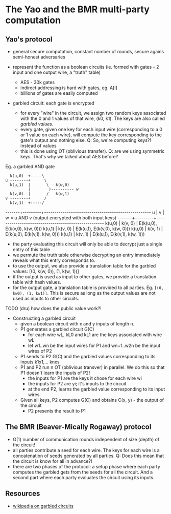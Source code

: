 # The Yao and the BMR multi-party computation

## Yao's protocol

- general secure computation, constant number of rounds, secure agains semi-honest adversaries
- represent the function as a boolean circuits (ie. formed with gates - 2 input and one output wire, a "truth" table)
  - AES - 30k gates
  - indirect addressing is hard with gates, eg. A[i]
  - billions of gates are easily computed

- garbled circuit: each gate is encrypted
  - for every "wire" in the circuit, we assign two random keys associated with the 0 and 1 values of that wire, (k0, k1). The keys are also called _garbled values_.
  - every gate, given one key for each input wire (corresponding to a 0 or 1 value on each wire), will compute the key corresponding to the gate's output and nothing else.
  Q: So, we're computing keys?! instead of values
  - this is done using OT (oblivious transfer).
  Q: are we using symmetric keys. That's why we talked about AES before?

Eg. a garbled AND gate

```
  k(u,0)  +-----\
u --------+      \
  k(u,1)  |       \   k(w,0)
          |        )---------- w
  k(v,0)  |       /   k(w,1)
v --------+      /
  k(v,1)  +-----/
```

-------+---------+----------------------------------------------------
u      | v       | w = u AND v (output encrypted with both input keys)
-------+---------+----------------------------------------------------
k(u,0) | k(v, 0) | E(k(u,0), E(k(v,0), k(w, 0)))
k(u,1) | k(v, 0) | E(k(u,1), E(k(v,0), k(w, 0)))
k(u,0) | k(v, 1) | E(k(u,0), E(k(v,1), k(w, 0)))
k(u,1) | k(v, 1) | E(k(u,1), E(k(v,1), k(w, 1)))

- the party evaluating this circuit will only be able to decrypt just a single entry of this table
- we permute the truth table otherwise decrypting an entry immediately reveals what this entry corresponds to.
- to use the output, we also provide a translation table for the garbled values: [(0, k(w, 0)), (1, k(w, 1))]
- if the output is used as input to other gates, we provide a translation table with hash values.
- for the output gate, a translation table is provided to all parties. Eg. `[(0, kw0), (1, kw1)]`.
This is secure as long as the output values are not used as inputs to other circuits.

TODO (dru) how does the public value work?!

- Constructing a garbled circuit
  - given a boolean circuit with x and y inputs of length n.
  - P1 generates a garbled circuit G(C)
    - for each wire wL, kL0 and kL1 are the keys associated with wire wL
    - let w1..wn be the input wires for P1 and wn+1..w2n be the input wires of P2
  - P1 sends to P2 G(C) and the garbled values corresponding to its inputs k1x1,... knxs
  - P1 and P2 run n OT (oblivious transver) in parallel. We do this so that P1 doesn't learn the inputs of P2!
    - the inputs for P1 are the keys it chose for each wire wi
    - the inputs for P2 are yi; it's inputs to the circuit
    - at the end P2, learns the garbled value corresponding to its input wires
  - Given all keys, P2 computes G(C) and obtains C(x, y) - the output of the circuit
    - P2 presents the result to P1

## The BMR (Beaver-Mically Rogaway) protocol
- O(1) number of communication rounds independent of size (depth) of the circuit!
- all parties contribute a seed for each wire. The keys for each wire is a concatenation of seeds generated by all parties.
Q: Does this mean that the circuit is know for all in advance?!
- there are two phases of the protocol: a setup phase where each party computes the garbled gets from the seeds for all the circuit.
And a second part where each party evaluates the circuit using its inputs.

## Resources
- [wikipedia on garbled circuits](https://en.wikipedia.org/wiki/Garbled_circuit)
